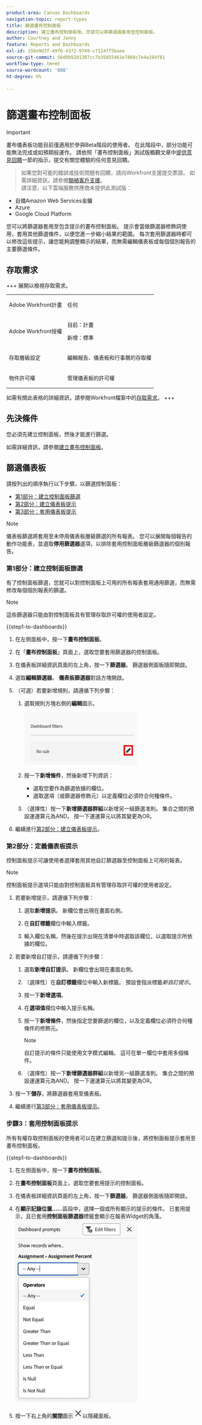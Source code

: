 ```yaml
---
product-area: Canvas Dashboards
navigation-topic: report-types
title: 篩選畫布控制面板
description: 建立畫布控制面板後，您就可以將篩選器套用至控制面板。
author: Courtney and Jenny
feature: Reports and Dashboards
exl-id: 156e9d3f-49f6-4372-9749-c7124ff5baee
source-git-commit: 56d0b9281387cc7b35055461e7868c7e4a194f81
workflow-type: tm+mt
source-wordcount: '888'
ht-degree: 0%

---
```


# 篩選畫布控制面板

>[!IMPORTANT]
>
>畫布儀表板功能目前僅適用於參與Beta階段的使用者。 在此階段中，部分功能可能無法完成或如預期般運作。 請依照「畫布控制面板」測試版概觀文章中[提供意見回饋](/help/quicksilver/product-announcements/betas/canvas-dashboards-beta/canvas-dashboards-beta-information.md#provide-feedback)一節的指示，提交有關您體驗的任何意見回饋。<br>
>>如果您對可能的錯誤或技術問題有回饋，請向Workfront支援提交票證。 如需詳細資訊，請參閱[聯絡客戶支援](/help/quicksilver/workfront-basics/tips-tricks-and-troubleshooting/contact-customer-support.md)。<br>
>>請注意，以下雲端服務供應商未提供此測試版：
>
>* 自備Amazon Web Services金鑰
>* Azure
>* Google Cloud Platform


您可以將篩選器套用至包含提示的畫布控制面板。 提示會當做篩選器修飾詞使用，套用其他篩選條件，以便您進一步縮小結果的範圍。 每次套用篩選器時都可以修改這些提示，讓您能夠調整顯示的結果，而無需編輯儀表板或每個個別報告的主要篩選條件。

## 存取需求

+++ 展開以檢視存取需求。 

<table style="table-layout:auto"> 
<col> 
</col> 
<col> 
</col> 
<tbody> 
<tr> 
   <td role="rowheader"><p>Adobe Workfront計畫</p></td> 
   <td> 
<p>任何 </p> 
   </td> 
<tr> 
 <tr> 
   <td role="rowheader"><p>Adobe Workfront授權</p></td> 
   <td> 
<p>目前：計畫 </p> 
<p>新增：標準</p> 
   </td> 
   </tr> 
  </tr> 
  <tr> 
   <td role="rowheader"><p>存取層級設定</p></td> 
   <td><p>編輯報告、儀表板和行事曆的存取權</p>
  </td> 
  </tr> 
    </tr>  
        <tr> 
   <td role="rowheader"><p>物件許可權</p></td> 
   <td><p>管理儀表板的許可權</p>
  </td> 
  </tr> 
</tbody> 
</table>

如需有關此表格的詳細資訊，請參閱Workfront檔案中的[存取需求](/help/quicksilver/administration-and-setup/add-users/access-levels-and-object-permissions/access-level-requirements-in-documentation.md)。
+++

## 先決條件

您必須先建立控制面板，然後才能進行篩選。

如需詳細資訊，請參閱[建立畫布控制面板](/help/quicksilver/reports-and-dashboards/canvas-dashboards/create-dashboards/create-dashboards.md)。

## 篩選儀表板

請按列出的順序執行以下步驟，以篩選控制面板：

* [第1部分：建立控制面板篩選](#part-1-create-a-dashboard-filter)
* [第2部分：建立儀表板提示](#part-2-define-a-dashboard-prompt)
* [第3部分：套用儀表板提示](#step-3-apply-a-dashboard-prompt)

>[!NOTE]
>
>儀表板篩選將套用至未停用儀表板層級篩選的所有報表。  您可以展開每個報告的動作功能表，並選取&#x200B;**停用篩選器**&#x200B;選項，以排除套用控制面板層級篩選器的個別報告。


### 第1部分：建立控制面板篩選

有了控制面板篩選，您就可以對控制面板上可用的所有報表套用通用篩選，而無需修改每個個別報表的篩選。

>[!NOTE]
>
>這些篩選器只能由對控制面板具有管理存取許可權的使用者設定。


{{step1-to-dashboards}}

1. 在左側面板中，按一下&#x200B;**畫布控制面板**。

1. 在「**畫布控制面板**」頁面上，選取您要套用篩選器的控制面板。

1. 在儀表板詳細資訊頁面的左上角，按一下&#x200B;**篩選器**。 篩選器側面板隨即開啟。

1. 選取&#x200B;**編輯篩選器**。 **儀表板篩選器**&#x200B;對話方塊開啟。

1. （可選）若要新增規則，請遵循下列步驟：

   1. 選取規則方塊右側的&#x200B;**編輯**&#x200B;圖示。

      ![編輯圖示](assets/edit-icon.png)

   1. 按一下&#x200B;**新增條件**，然後新增下列資訊：
      * 選取您要作為篩選依據的欄位。
      * 選取選項（或篩選器修飾元）以定義欄位必須符合何種條件。

   1. （選擇性）按一下&#x200B;**新增篩選器群組**&#x200B;以新增另一組篩選准則。 集合之間的預設運運算元為AND。 按一下運運算元以將其變更為OR。

1. 繼續進行[第2部分：建立儀表板提示](#part-2-define-a-dashboard-prompt)。


### 第2部分：定義儀表板提示

控制面板提示可讓使用者選擇套用其他自訂篩選器至控制面板上可用的報表。

>[!NOTE]
>
>控制面板提示選項只能由對控制面板具有管理存取許可權的使用者設定。

1. 若要新增提示，請遵循下列步驟：

   1. 選取&#x200B;**新增提示**。 新欄位會出現在畫面右側。

   1. 在&#x200B;**自訂標籤**&#x200B;欄位中輸入標籤。

   1. 輸入欄位名稱，然後在提示出現在清單中時選取該欄位，以選取提示所依據的欄位。 

1. 若要新增自訂提示，請遵循下列步驟：

   1. 選取&#x200B;**新增自訂提示**。 新欄位會出現在畫面右側。

   1. （選擇性）在&#x200B;**自訂標籤**&#x200B;欄位中輸入新標籤。 預設會指派標籤&#x200B;*新自訂提示*。

   1. 按一下&#x200B;**新增選項**。

   1. 在&#x200B;**選項值**&#x200B;欄位中輸入提示名稱。

   1. 按一下&#x200B;**新增條件**，然後指定您要篩選的欄位，以及定義欄位必須符合何種條件的修飾元。

      >[!NOTE]
      >
      >自訂提示的條件只能使用文字模式編輯。 這可在單一欄位中套用多個條件。


   1. （選擇性）按一下&#x200B;**新增篩選器群組**&#x200B;以新增另一組篩選准則。 集合之間的預設運運算元為AND。 按一下運運算元以將其變更為OR。

1. 按一下&#x200B;**儲存**，將篩選器套用至儀表板。

1. 繼續進行[第3部分：套用儀表板提示](#step-3-apply-a-dashboard-prompt)。

### 步驟3：套用控制面板提示

所有有權存取控制面板的使用者可以在建立篩選和提示後，將控制面板提示套用至畫布控制面板。

{{step1-to-dashboards}}

1. 在左側面板中，按一下&#x200B;**畫布控制面板**。

1. 在&#x200B;**畫布控制面板**&#x200B;頁面上，選取您要套用提示的控制面板。

1. 在儀表板詳細資訊頁面的左上角，按一下&#x200B;**篩選器**。 篩選器側面板隨即開啟。

1. 在&#x200B;**顯示記錄位置……**&#x200B;區段中，選擇一個或所有顯示的提示的條件。 已套用提示，且已套用&#x200B;**控制面板篩選器**標籤會顯示在報表Widget的角落。
   ![選取條件](assets/prompts-list.png)

1. 按一下右上角的&#x200B;**關閉**&#x200B;圖示![關閉圖示](assets/close-icon.png)以隱藏面板。
